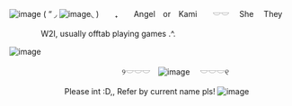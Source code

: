 ![image](https://github.com/user-attachments/assets/54571ab4-bef8-4910-bc60-c504a1fdae6f)
( “ ◞ ![image](https://github.com/user-attachments/assets/c39ff098-1afa-4e84-8ed9-9dd75d1414c5)◟ )　　₊　　Angel　or　Kami　　𓎟𓎟 　She 　They

　　　　W2I, usually offtab playing games .^.  



![image](https://github.com/user-attachments/assets/e1fffd34-c22b-4a21-9e59-2ca3558c21cf)



　　　　　　　　　　 　　　　୨𓎟𓎟𓎟　![image](https://github.com/user-attachments/assets/6036cde1-18c7-486f-a250-98d710bf8c5a)
　𓎟𓎟𓎟୧

　　　　　　　Please int :D,, Refer by current name pls!
       ![image](https://github.com/user-attachments/assets/54571ab4-bef8-4910-bc60-c504a1fdae6f)
